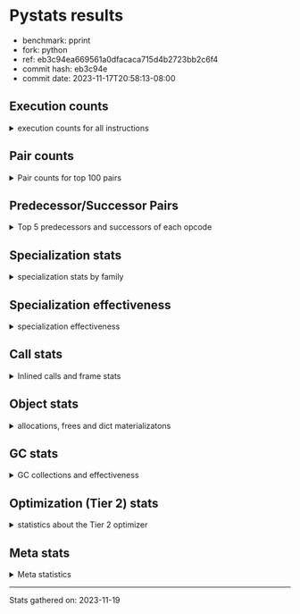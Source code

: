 
# Pystats results

- benchmark: pprint
- fork: python
- ref: eb3c94ea669561a0dfacaca715d4b2723bb2c6f4
- commit hash: eb3c94e
- commit date: 2023-11-17T20:58:13-08:00

## Execution counts

<details>
<summary> execution counts for all instructions </summary>

|Name | Count | Self | Cumulative | Miss ratio | 
|---|---:|---:|---:|---:|
| LOAD_FAST | 4,280,021,520 | 19.2% | 19.2% |  |
| STORE_FAST | 1,976,008,400 | 8.9% | 28.1% |  |
| LOAD_GLOBAL_BUILTIN | 1,848,006,100 | 8.3% | 36.4% |  |
| LOAD_CONST | 1,464,005,200 | 6.6% | 43.0% |  |
| POP_JUMP_IF_FALSE | 1,448,005,440 | 6.5% | 49.5% |  |
| TO_BOOL_BOOL | 1,208,002,400 | 5.4% | 54.9% |  |
| LOAD_FAST_LOAD_FAST | 1,008,008,880 | 4.5% | 59.4% |  |
| CALL_BUILTIN_FAST | 624,002,340 | 2.8% | 62.2% |  |
| RETURN_VALUE | 608,001,360 | 2.7% | 64.9% |  |
| POP_JUMP_IF_TRUE | 600,000,640 | 2.7% | 67.6% |  |
| RESUME_CHECK | 512,003,980 | 2.3% | 69.9% |  |
| CALL_BUILTIN_O | 496,001,400 | 2.2% | 72.2% |  |
| CALL_PY_EXACT_ARGS | 344,003,720 | 1.5% | 73.7% |  |
| POP_TOP | 344,001,360 | 1.5% | 75.2% |  |
| LOAD_ATTR | 336,087,040 | 1.5% | 76.8% |  |
| LOAD_ATTR_METHOD_WITH_VALUES | 320,003,980 | 1.4% | 78.2% |  |
| BUILD_TUPLE | 312,000,560 | 1.4% | 79.6% |  |
| LOAD_GLOBAL_MODULE | 304,001,420 | 1.4% | 81.0% |  |
| CONTAINS_OP | 280,002,000 | 1.3% | 82.2% |  |
| UNPACK_SEQUENCE_TUPLE | 264,000,340 | 1.2% | 83.4% |  |
| IS_OP | 240,000,560 | 1.1% | 84.5% |  |
| ENTER_EXECUTOR | 239,998,400 | 1.1% | 85.6% |  |
| PUSH_NULL | 232,001,440 | 1.0% | 86.6% |  |
| CALL_TYPE_1 | 184,001,300 | 0.8% | 87.4% |  |
| LOAD_ATTR_INSTANCE_VALUE | 176,001,560 | 0.8% | 88.2% |  |
| INTERPRETER_EXIT | 168,000,160 | 0.8% | 89.0% |  |
| FOR_ITER_LIST | 136,860,620 | 0.6% | 89.6% | 33.4% |
| LOAD_ATTR_METHOD_NO_DICT | 120,000,640 | 0.5% | 90.1% |  |
| EXTENDED_ARG | 120,000,160 | 0.5% | 90.7% |  |
| RETURN_CONST | 104,000,240 | 0.5% | 91.1% |  |
| CALL_METHOD_DESCRIPTOR_O | 104,000,180 | 0.5% | 91.6% |  |
| FOR_ITER_TUPLE | 96,863,760 | 0.4% | 92.0% | 47.2% |
| CALL | 96,027,540 | 0.4% | 92.5% |  |
| BINARY_OP | 96,025,120 | 0.4% | 92.9% |  |
| BINARY_OP_ADD_INT | 96,000,320 | 0.4% | 93.3% |  |
| DELETE_SUBSCR | 96,000,240 | 0.4% | 93.8% |  |
| GET_ITER | 96,000,160 | 0.4% | 94.2% |  |
| BUILD_LIST | 96,000,160 | 0.4% | 94.6% |  |
| STORE_SUBSCR_DICT | 96,000,140 | 0.4% | 95.0% |  |
| COPY | 96,000,080 | 0.4% | 95.5% |  |
| TO_BOOL_NONE | 96,000,080 | 0.4% | 95.9% |  |
| FORMAT_SIMPLE | 96,000,000 | 0.4% | 96.3% |  |
| CONVERT_VALUE | 96,000,000 | 0.4% | 96.8% |  |
| STORE_ATTR_SLOT | 95,999,960 | 0.4% | 97.2% |  |
| BINARY_SUBSCR_TUPLE_INT | 95,999,920 | 0.4% | 97.6% |  |
| COMPARE_OP_INT | 80,000,160 | 0.4% | 98.0% |  |
| TO_BOOL | 72,019,860 | 0.3% | 98.3% |  |
| CALL_LEN | 56,000,020 | 0.3% | 98.6% |  |
| JUMP_FORWARD | 48,000,240 | 0.2% | 98.8% |  |
| BUILD_STRING | 48,000,000 | 0.2% | 99.0% |  |
| LOAD_ATTR_SLOT | 47,999,920 | 0.2% | 99.2% |  |
| STORE_FAST_STORE_FAST | 32,000,480 | 0.1% | 99.4% |  |
| NOP | 24,000,640 | 0.1% | 99.5% |  |
| CALL_METHOD_DESCRIPTOR_NOARGS | 24,000,560 | 0.1% | 99.6% |  |
| UNPACK_SEQUENCE_TWO_TUPLE | 24,000,280 | 0.1% | 99.7% |  |
| TO_BOOL_LIST | 24,000,120 | 0.1% | 99.8% |  |
| CALL_KW | 24,000,000 | 0.1% | 99.9% |  |
| BINARY_OP_SUBTRACT_INT | 16,000,300 | 0.1% | 100.0% |  |
| LOAD_ATTR_METHOD_LAZY_DICT | 8,000,160 | 0.0% | 100.0% |  |
| LOAD_GLOBAL | 2,560 | 0.0% | 100.0% |  |
| JUMP_BACKWARD | 1,780 | 0.0% | 100.0% |  |
| UNPACK_SEQUENCE | 360 | 0.0% | 100.0% |  |
| RESUME | 340 | 0.0% | 100.0% |  |
| COMPARE_OP | 320 | 0.0% | 100.0% |  |
| LOAD_DEREF | 320 | 0.0% | 100.0% |  |
| LOAD_ATTR_MODULE | 240 | 0.0% | 100.0% |  |
| STORE_SUBSCR | 200 | 0.0% | 100.0% |  |
| BINARY_SUBSCR | 160 | 0.0% | 100.0% |  |
| CALL_FUNCTION_EX | 160 | 0.0% | 100.0% |  |
| COPY_FREE_VARS | 160 | 0.0% | 100.0% |  |
| FOR_ITER | 160 | 0.0% | 100.0% |  |
| BINARY_OP_SUBTRACT_FLOAT | 120 | 0.0% | 100.0% |  |
| POP_JUMP_IF_NONE | 80 | 0.0% | 100.0% |  |
| STORE_ATTR | 80 | 0.0% | 100.0% |  |
| CHECK_EXC_MATCH | 80 | 0.0% | 100.0% |  |
| POP_EXCEPT | 80 | 0.0% | 100.0% |  |
| PUSH_EXC_INFO | 80 | 0.0% | 100.0% |  |
| BUILD_MAP | 80 | 0.0% | 100.0% |  |
| BINARY_OP_ADD_UNICODE | 60 | 0.0% | 100.0% |  |
| CALL_METHOD_DESCRIPTOR_FAST | 60 | 0.0% | 100.0% |  |
| LOAD_ATTR_NONDESCRIPTOR_WITH_VALUES | 60 | 0.0% | 100.0% |  |


</details>

## Pair counts

<details>
<summary> Pair counts for top 100 pairs </summary>

|Pair | Count | Self | Cumulative | 
|---|---:|---:|---:|
| LOAD_GLOBAL_BUILTIN LOAD_FAST | 1,152,004,560 | 5.2% | 5.2% |
| STORE_FAST LOAD_FAST | 1,000,004,560 | 4.5% | 9.7% |
| LOAD_FAST LOAD_GLOBAL_BUILTIN | 696,001,120 | 3.1% | 12.8% |
| POP_JUMP_IF_FALSE LOAD_GLOBAL_BUILTIN | 664,001,320 | 3.0% | 15.8% |
| TO_BOOL_BOOL POP_JUMP_IF_FALSE | 632,002,180 | 2.8% | 18.6% |
| STORE_FAST STORE_FAST | 512,000,800 | 2.3% | 20.9% |
| POP_JUMP_IF_FALSE LOAD_FAST | 496,002,560 | 2.2% | 23.1% |
| LOAD_FAST TO_BOOL_BOOL | 488,000,360 | 2.2% | 25.3% |
| TO_BOOL_BOOL POP_JUMP_IF_TRUE | 480,000,100 | 2.2% | 27.5% |
| CALL_BUILTIN_FAST TO_BOOL_BOOL | 456,000,880 | 2.0% | 29.5% |
| LOAD_GLOBAL_BUILTIN CALL_BUILTIN_FAST | 456,000,880 | 2.0% | 31.6% |
| LOAD_FAST CALL_BUILTIN_O | 448,001,200 | 2.0% | 33.6% |
| LOAD_FAST LOAD_CONST | 432,001,360 | 1.9% | 35.5% |
| LOAD_CONST LOAD_CONST | 360,001,360 | 1.6% | 37.1% |
| CALL_PY_EXACT_ARGS RESUME_CHECK | 344,003,720 | 1.5% | 38.7% |
| POP_TOP LOAD_FAST | 336,000,960 | 1.5% | 40.2% |
| LOAD_FAST LOAD_ATTR_METHOD_WITH_VALUES | 320,003,720 | 1.4% | 41.6% |
| BUILD_TUPLE RETURN_VALUE | 312,000,560 | 1.4% | 43.0% |
| CONTAINS_OP POP_JUMP_IF_FALSE | 280,002,000 | 1.3% | 44.3% |
| LOAD_CONST STORE_FAST | 264,000,720 | 1.2% | 45.5% |
| RETURN_VALUE RETURN_VALUE | 264,000,480 | 1.2% | 46.7% |
| RETURN_VALUE UNPACK_SEQUENCE_TUPLE | 264,000,200 | 1.2% | 47.8% |
| UNPACK_SEQUENCE_TUPLE STORE_FAST | 256,000,280 | 1.1% | 49.0% |
| LOAD_ATTR IS_OP | 240,000,560 | 1.1% | 50.1% |
| LOAD_GLOBAL_BUILTIN LOAD_ATTR | 240,000,400 | 1.1% | 51.1% |
| POP_JUMP_IF_TRUE LOAD_FAST | 240,000,240 | 1.1% | 52.2% |
| POP_JUMP_IF_TRUE ENTER_EXECUTOR | 239,998,300 | 1.1% | 53.3% |
| LOAD_FAST PUSH_NULL | 232,001,120 | 1.0% | 54.3% |
| PUSH_NULL LOAD_FAST | 232,000,720 | 1.0% | 55.4% |
| CALL_BUILTIN_O POP_TOP | 232,000,460 | 1.0% | 56.4% |
| STORE_FAST LOAD_GLOBAL_BUILTIN | 224,000,720 | 1.0% | 57.4% |
| LOAD_ATTR_METHOD_WITH_VALUES LOAD_FAST_LOAD_FAST | 208,003,700 | 0.9% | 58.4% |
| LOAD_FAST_LOAD_FAST LOAD_FAST_LOAD_FAST | 208,002,400 | 0.9% | 59.3% |
| LOAD_FAST_LOAD_FAST CALL_PY_EXACT_ARGS | 208,002,400 | 0.9% | 60.2% |
| IS_OP POP_JUMP_IF_FALSE | 192,000,400 | 0.9% | 61.1% |
| RESUME_CHECK LOAD_GLOBAL_BUILTIN | 184,001,720 | 0.8% | 61.9% |
| LOAD_FAST CALL_TYPE_1 | 184,001,240 | 0.8% | 62.7% |
| CALL_TYPE_1 STORE_FAST | 184,001,240 | 0.8% | 63.6% |
| LOAD_GLOBAL_MODULE CONTAINS_OP | 184,001,240 | 0.8% | 64.4% |
| LOAD_FAST LOAD_GLOBAL_MODULE | 184,001,200 | 0.8% | 65.2% |
| LOAD_FAST LOAD_ATTR_INSTANCE_VALUE | 176,001,320 | 0.8% | 66.0% |
| CALL_BUILTIN_FAST STORE_FAST | 168,001,260 | 0.8% | 66.8% |
| LOAD_CONST CALL_BUILTIN_FAST | 168,000,720 | 0.8% | 67.5% |
| LOAD_ATTR_INSTANCE_VALUE TO_BOOL_BOOL | 168,000,680 | 0.8% | 68.3% |
| LOAD_CONST BUILD_TUPLE | 168,000,400 | 0.8% | 69.0% |
| CALL_BUILTIN_O LOAD_CONST | 168,000,320 | 0.8% | 69.8% |
| CACHE RESUME_CHECK | 168,000,000 | 0.8% | 70.5% |
| RESUME_CHECK LOAD_FAST | 160,002,140 | 0.7% | 71.3% |
| EXTENDED_ARG POP_JUMP_IF_FALSE | 120,000,160 | 0.5% | 71.8% |
| LOAD_FAST_LOAD_FAST LOAD_FAST | 112,001,440 | 0.5% | 72.3% |
| LOAD_FAST CALL_PY_EXACT_ARGS | 112,001,280 | 0.5% | 72.8% |
| LOAD_FAST LOAD_FAST_LOAD_FAST | 112,000,320 | 0.5% | 73.3% |
| LOAD_ATTR_METHOD_WITH_VALUES LOAD_FAST | 112,000,280 | 0.5% | 73.8% |
| LOAD_FAST CALL_METHOD_DESCRIPTOR_O | 103,999,960 | 0.5% | 74.3% |
| LOAD_FAST LOAD_ATTR | 96,001,560 | 0.4% | 74.7% |
| LOAD_FAST_LOAD_FAST CONTAINS_OP | 96,000,720 | 0.4% | 75.1% |
| LOAD_CONST LOAD_FAST_LOAD_FAST | 96,000,640 | 0.4% | 75.6% |
| POP_JUMP_IF_FALSE LOAD_CONST | 96,000,640 | 0.4% | 76.0% |
| CALL_BUILTIN_O STORE_FAST | 96,000,620 | 0.4% | 76.4% |
| STORE_FAST LOAD_CONST | 96,000,320 | 0.4% | 76.9% |
| LOAD_ATTR STORE_FAST | 96,000,280 | 0.4% | 77.3% |
| LOAD_FAST_LOAD_FAST DELETE_SUBSCR | 96,000,240 | 0.4% | 77.7% |
| BINARY_OP LOAD_FAST_LOAD_FAST | 96,000,180 | 0.4% | 78.2% |
| BUILD_LIST STORE_FAST | 96,000,160 | 0.4% | 78.6% |
| LOAD_FAST GET_ITER | 96,000,160 | 0.4% | 79.0% |
| LOAD_FAST_LOAD_FAST BUILD_TUPLE | 96,000,160 | 0.4% | 79.4% |
| POP_JUMP_IF_FALSE LOAD_FAST_LOAD_FAST | 96,000,160 | 0.4% | 79.9% |
| STORE_FAST BUILD_LIST | 96,000,160 | 0.4% | 80.3% |
| BINARY_OP_ADD_INT STORE_FAST | 96,000,140 | 0.4% | 80.7% |
| LOAD_CONST BINARY_OP_ADD_INT | 96,000,120 | 0.4% | 81.2% |
| TO_BOOL_BOOL EXTENDED_ARG | 96,000,120 | 0.4% | 81.6% |
| POP_JUMP_IF_FALSE POP_TOP | 96,000,080 | 0.4% | 82.0% |
| CALL_METHOD_DESCRIPTOR_O BINARY_OP | 96,000,080 | 0.4% | 82.5% |
| LOAD_ATTR_METHOD_NO_DICT LOAD_FAST | 96,000,080 | 0.4% | 82.9% |
| STORE_SUBSCR_DICT LOAD_CONST | 96,000,080 | 0.4% | 83.3% |
| TO_BOOL_NONE POP_JUMP_IF_FALSE | 96,000,080 | 0.4% | 83.8% |
| LOAD_FAST_LOAD_FAST STORE_SUBSCR_DICT | 96,000,040 | 0.4% | 84.2% |
| CONVERT_VALUE FORMAT_SIMPLE | 96,000,000 | 0.4% | 84.6% |
| LOAD_CONST LOAD_ATTR_METHOD_NO_DICT | 96,000,000 | 0.4% | 85.1% |
| LOAD_FAST CONVERT_VALUE | 96,000,000 | 0.4% | 85.5% |
| LOAD_FAST COPY | 96,000,000 | 0.4% | 85.9% |
| LOAD_FAST TO_BOOL_NONE | 96,000,000 | 0.4% | 86.3% |
| RETURN_CONST INTERPRETER_EXIT | 96,000,000 | 0.4% | 86.8% |
| RESUME_CHECK LOAD_FAST_LOAD_FAST | 95,999,960 | 0.4% | 87.2% |
| STORE_ATTR_SLOT RETURN_CONST | 95,999,960 | 0.4% | 87.6% |
| LOAD_FAST_LOAD_FAST STORE_ATTR_SLOT | 95,999,920 | 0.4% | 88.1% |
| BINARY_SUBSCR_TUPLE_INT CALL | 95,999,920 | 0.4% | 88.5% |
| LOAD_GLOBAL_MODULE LOAD_FAST | 95,999,920 | 0.4% | 88.9% |
| COPY TO_BOOL_BOOL | 95,999,840 | 0.4% | 89.4% |
| LOAD_CONST BINARY_SUBSCR_TUPLE_INT | 95,999,840 | 0.4% | 89.8% |
| ENTER_EXECUTOR FOR_ITER_LIST | 78,085,140 | 0.4% | 90.1% |
| LOAD_FAST TO_BOOL | 72,000,760 | 0.3% | 90.5% |
| TO_BOOL POP_JUMP_IF_TRUE | 72,000,260 | 0.3% | 90.8% |
| DELETE_SUBSCR LOAD_FAST | 72,000,160 | 0.3% | 91.1% |
| RETURN_VALUE INTERPRETER_EXIT | 72,000,160 | 0.3% | 91.4% |
| POP_JUMP_IF_TRUE LOAD_CONST | 72,000,160 | 0.3% | 91.8% |
| ENTER_EXECUTOR POP_JUMP_IF_FALSE | 71,999,760 | 0.3% | 92.1% |
| FOR_ITER_TUPLE STORE_FAST | 58,172,940 | 0.3% | 92.3% |
| FOR_ITER_LIST LOAD_FAST_LOAD_FAST | 58,171,180 | 0.3% | 92.6% |
| ENTER_EXECUTOR FOR_ITER_TUPLE | 57,914,220 | 0.3% | 92.9% |


</details>

## Predecessor/Successor Pairs

<details>
<summary> Top 5 predecessors and successors of each opcode </summary>

### CACHE

<details>
<summary> Successors and predecessors for CACHE </summary>

|Successors | Count | Percentage | 
|---|---:|---:|
| RESUME_CHECK | 168,000,000 | 100.0% |
| RESUME | 160 | 0.0% |


</details>

### BINARY_SUBSCR

<details>
<summary> Successors and predecessors for BINARY_SUBSCR </summary>

|Predecessors | Count | Percentage | 
|---|---:|---:|
| LOAD_CONST | 160 | 100.0% |

|Successors | Count | Percentage | 
|---|---:|---:|
| CALL | 80 | 50.0% |
| BINARY_SUBSCR_TUPLE_INT | 80 | 50.0% |


</details>

### DELETE_SUBSCR

<details>
<summary> Successors and predecessors for DELETE_SUBSCR </summary>

|Predecessors | Count | Percentage | 
|---|---:|---:|
| LOAD_FAST_LOAD_FAST | 96,000,240 | 100.0% |

|Successors | Count | Percentage | 
|---|---:|---:|
| LOAD_FAST | 72,000,160 | 75.0% |
| LOAD_CONST | 24,000,000 | 25.0% |
| RETURN_CONST | 80 | 0.0% |


</details>

### FORMAT_SIMPLE

<details>
<summary> Successors and predecessors for FORMAT_SIMPLE </summary>

|Predecessors | Count | Percentage | 
|---|---:|---:|
| CONVERT_VALUE | 96,000,000 | 100.0% |

|Successors | Count | Percentage | 
|---|---:|---:|
| BUILD_STRING | 48,000,000 | 50.0% |
| LOAD_CONST | 48,000,000 | 50.0% |


</details>

### GET_ITER

<details>
<summary> Successors and predecessors for GET_ITER </summary>

|Predecessors | Count | Percentage | 
|---|---:|---:|
| LOAD_FAST | 96,000,160 | 100.0% |

|Successors | Count | Percentage | 
|---|---:|---:|
| FOR_ITER_LIST | 57,913,000 | 60.3% |
| FOR_ITER_TUPLE | 38,087,040 | 39.7% |
| FOR_ITER | 120 | 0.0% |


</details>

### INTERPRETER_EXIT

<details>
<summary> Successors and predecessors for INTERPRETER_EXIT </summary>

|Predecessors | Count | Percentage | 
|---|---:|---:|
| RETURN_CONST | 96,000,000 | 57.1% |
| RETURN_VALUE | 72,000,160 | 42.9% |


</details>

### NOP

<details>
<summary> Successors and predecessors for NOP </summary>

|Predecessors | Count | Percentage | 
|---|---:|---:|
| RESUME_CHECK | 23,999,960 | 100.0% |
| STORE_FAST | 480 | 0.0% |
| POP_TOP | 160 | 0.0% |
| RESUME | 40 | 0.0% |

|Successors | Count | Percentage | 
|---|---:|---:|
| LOAD_FAST | 24,000,000 | 100.0% |
| LOAD_GLOBAL_BUILTIN | 400 | 0.0% |
| LOAD_DEREF | 160 | 0.0% |
| LOAD_GLOBAL | 80 | 0.0% |


</details>

### POP_TOP

<details>
<summary> Successors and predecessors for POP_TOP </summary>

|Predecessors | Count | Percentage | 
|---|---:|---:|
| CALL_BUILTIN_O | 232,000,460 | 67.4% |
| POP_JUMP_IF_FALSE | 96,000,080 | 27.9% |
| RETURN_CONST | 8,000,240 | 2.3% |
| CALL_METHOD_DESCRIPTOR_O | 8,000,100 | 2.3% |
| CALL | 480 | 0.0% |

|Successors | Count | Percentage | 
|---|---:|---:|
| LOAD_FAST | 336,000,960 | 97.7% |
| RETURN_CONST | 8,000,080 | 2.3% |
| NOP | 160 | 0.0% |
| LOAD_CONST | 80 | 0.0% |
| LOAD_FAST_LOAD_FAST | 80 | 0.0% |


</details>

### PUSH_NULL

<details>
<summary> Successors and predecessors for PUSH_NULL </summary>

|Predecessors | Count | Percentage | 
|---|---:|---:|
| LOAD_FAST | 232,001,120 | 100.0% |
| LOAD_DEREF | 160 | 0.0% |
| LOAD_ATTR_MODULE | 120 | 0.0% |
| LOAD_ATTR | 40 | 0.0% |

|Successors | Count | Percentage | 
|---|---:|---:|
| LOAD_FAST | 232,000,720 | 100.0% |
| CALL | 640 | 0.0% |
| LOAD_FAST_LOAD_FAST | 80 | 0.0% |


</details>

### RETURN_VALUE

<details>
<summary> Successors and predecessors for RETURN_VALUE </summary>

|Predecessors | Count | Percentage | 
|---|---:|---:|
| BUILD_TUPLE | 312,000,560 | 51.3% |
| RETURN_VALUE | 264,000,480 | 43.4% |
| COMPARE_OP_INT | 23,999,960 | 3.9% |
| LOAD_FAST | 8,000,240 | 1.3% |
| CALL_METHOD_DESCRIPTOR_NOARGS | 60 | 0.0% |

|Successors | Count | Percentage | 
|---|---:|---:|
| RETURN_VALUE | 264,000,480 | 43.4% |
| UNPACK_SEQUENCE_TUPLE | 264,000,200 | 43.4% |
| INTERPRETER_EXIT | 72,000,160 | 11.8% |
| STORE_FAST | 8,000,080 | 1.3% |
| UNPACK_SEQUENCE | 280 | 0.0% |


</details>

### STORE_SUBSCR

<details>
<summary> Successors and predecessors for STORE_SUBSCR </summary>

|Predecessors | Count | Percentage | 
|---|---:|---:|
| LOAD_FAST_LOAD_FAST | 200 | 100.0% |

|Successors | Count | Percentage | 
|---|---:|---:|
| STORE_SUBSCR_DICT | 100 | 50.0% |
| LOAD_CONST | 80 | 40.0% |
| LOAD_FAST | 20 | 10.0% |


</details>

### TO_BOOL

<details>
<summary> Successors and predecessors for TO_BOOL </summary>

|Predecessors | Count | Percentage | 
|---|---:|---:|
| LOAD_FAST | 72,000,760 | 100.0% |
| TO_BOOL | 18,340 | 0.0% |
| CALL | 200 | 0.0% |
| CALL_BUILTIN_FAST | 200 | 0.0% |
| COPY | 160 | 0.0% |

|Successors | Count | Percentage | 
|---|---:|---:|
| POP_JUMP_IF_TRUE | 72,000,260 | 100.0% |
| TO_BOOL | 18,340 | 0.0% |
| TO_BOOL_BOOL | 640 | 0.0% |
| POP_JUMP_IF_FALSE | 460 | 0.0% |
| TO_BOOL_NONE | 80 | 0.0% |


</details>

### BINARY_OP

<details>
<summary> Successors and predecessors for BINARY_OP </summary>

|Predecessors | Count | Percentage | 
|---|---:|---:|
| CALL_METHOD_DESCRIPTOR_O | 96,000,080 | 100.0% |
| BINARY_OP | 24,280 | 0.0% |
| LOAD_CONST | 280 | 0.0% |
| LOAD_FAST | 280 | 0.0% |
| CALL | 80 | 0.0% |

|Successors | Count | Percentage | 
|---|---:|---:|
| LOAD_FAST_LOAD_FAST | 96,000,180 | 100.0% |
| BINARY_OP | 24,280 | 0.0% |
| STORE_FAST | 220 | 0.0% |
| BINARY_OP_ADD_INT | 160 | 0.0% |
| BINARY_OP_SUBTRACT_INT | 100 | 0.0% |


</details>

### BUILD_LIST

<details>
<summary> Successors and predecessors for BUILD_LIST </summary>

|Predecessors | Count | Percentage | 
|---|---:|---:|
| STORE_FAST | 96,000,160 | 100.0% |

|Successors | Count | Percentage | 
|---|---:|---:|
| STORE_FAST | 96,000,160 | 100.0% |


</details>

### BUILD_STRING

<details>
<summary> Successors and predecessors for BUILD_STRING </summary>

|Predecessors | Count | Percentage | 
|---|---:|---:|
| FORMAT_SIMPLE | 48,000,000 | 100.0% |

|Successors | Count | Percentage | 
|---|---:|---:|
| CALL_BUILTIN_O | 47,999,920 | 100.0% |
| CALL | 80 | 0.0% |


</details>

### BUILD_TUPLE

<details>
<summary> Successors and predecessors for BUILD_TUPLE </summary>

|Predecessors | Count | Percentage | 
|---|---:|---:|
| LOAD_CONST | 168,000,400 | 53.8% |
| LOAD_FAST_LOAD_FAST | 96,000,160 | 30.8% |
| CALL | 48,000,000 | 15.4% |

|Successors | Count | Percentage | 
|---|---:|---:|
| RETURN_VALUE | 312,000,560 | 100.0% |


</details>

### CALL

<details>
<summary> Successors and predecessors for CALL </summary>

|Predecessors | Count | Percentage | 
|---|---:|---:|
| BINARY_SUBSCR_TUPLE_INT | 95,999,920 | 100.0% |
| CALL | 24,380 | 0.0% |
| LOAD_FAST | 1,200 | 0.0% |
| PUSH_NULL | 640 | 0.0% |
| LOAD_FAST_LOAD_FAST | 320 | 0.0% |

|Successors | Count | Percentage | 
|---|---:|---:|
| BUILD_TUPLE | 48,000,000 | 50.0% |
| LOAD_GLOBAL_MODULE | 47,999,920 | 50.0% |
| CALL | 24,380 | 0.0% |
| STORE_FAST | 500 | 0.0% |
| POP_TOP | 480 | 0.0% |


</details>

### CALL_FUNCTION_EX

<details>
<summary> Successors and predecessors for CALL_FUNCTION_EX </summary>

|Predecessors | Count | Percentage | 
|---|---:|---:|
| LOAD_FAST | 160 | 100.0% |

|Successors | Count | Percentage | 
|---|---:|---:|
| COPY_FREE_VARS | 160 | 100.0% |


</details>

### CALL_KW

<details>
<summary> Successors and predecessors for CALL_KW </summary>

|Predecessors | Count | Percentage | 
|---|---:|---:|
| LOAD_CONST | 24,000,000 | 100.0% |

|Successors | Count | Percentage | 
|---|---:|---:|
| STORE_FAST | 24,000,000 | 100.0% |


</details>

### COMPARE_OP

<details>
<summary> Successors and predecessors for COMPARE_OP </summary>

|Predecessors | Count | Percentage | 
|---|---:|---:|
| LOAD_CONST | 200 | 62.5% |
| LOAD_ATTR | 40 | 12.5% |
| LOAD_FAST | 40 | 12.5% |
| LOAD_ATTR_SLOT | 40 | 12.5% |

|Successors | Count | Percentage | 
|---|---:|---:|
| COMPARE_OP_INT | 160 | 50.0% |
| POP_JUMP_IF_FALSE | 120 | 37.5% |
| RETURN_VALUE | 40 | 12.5% |


</details>

### CONTAINS_OP

<details>
<summary> Successors and predecessors for CONTAINS_OP </summary>

|Predecessors | Count | Percentage | 
|---|---:|---:|
| LOAD_GLOBAL_MODULE | 184,001,240 | 65.7% |
| LOAD_FAST_LOAD_FAST | 96,000,720 | 34.3% |
| LOAD_GLOBAL | 40 | 0.0% |

|Successors | Count | Percentage | 
|---|---:|---:|
| POP_JUMP_IF_FALSE | 280,002,000 | 100.0% |


</details>

### CONVERT_VALUE

<details>
<summary> Successors and predecessors for CONVERT_VALUE </summary>

|Predecessors | Count | Percentage | 
|---|---:|---:|
| LOAD_FAST | 96,000,000 | 100.0% |

|Successors | Count | Percentage | 
|---|---:|---:|
| FORMAT_SIMPLE | 96,000,000 | 100.0% |


</details>

### COPY

<details>
<summary> Successors and predecessors for COPY </summary>

|Predecessors | Count | Percentage | 
|---|---:|---:|
| LOAD_FAST | 96,000,000 | 100.0% |
| BINARY_OP_ADD_INT | 60 | 0.0% |
| BINARY_OP | 20 | 0.0% |

|Successors | Count | Percentage | 
|---|---:|---:|
| TO_BOOL_BOOL | 95,999,840 | 100.0% |
| TO_BOOL | 160 | 0.0% |
| STORE_FAST_STORE_FAST | 80 | 0.0% |


</details>

### COPY_FREE_VARS

<details>
<summary> Successors and predecessors for COPY_FREE_VARS </summary>

|Predecessors | Count | Percentage | 
|---|---:|---:|
| CALL_FUNCTION_EX | 160 | 100.0% |

|Successors | Count | Percentage | 
|---|---:|---:|
| RESUME_CHECK | 120 | 75.0% |
| RESUME | 40 | 25.0% |


</details>

### ENTER_EXECUTOR

<details>
<summary> Successors and predecessors for ENTER_EXECUTOR </summary>

|Predecessors | Count | Percentage | 
|---|---:|---:|
| POP_JUMP_IF_TRUE | 239,998,300 | 100.0% |
| JUMP_BACKWARD | 100 | 0.0% |

|Successors | Count | Percentage | 
|---|---:|---:|
| FOR_ITER_LIST | 78,085,140 | 32.5% |
| POP_JUMP_IF_FALSE | 71,999,760 | 30.0% |
| FOR_ITER_TUPLE | 57,914,220 | 24.1% |
| CALL_PY_EXACT_ARGS | 23,999,680 | 10.0% |
| LOAD_GLOBAL_BUILTIN | 7,999,520 | 3.3% |


</details>

### EXTENDED_ARG

<details>
<summary> Successors and predecessors for EXTENDED_ARG </summary>

|Predecessors | Count | Percentage | 
|---|---:|---:|
| TO_BOOL_BOOL | 96,000,120 | 80.0% |
| IS_OP | 24,000,000 | 20.0% |
| TO_BOOL | 40 | 0.0% |

|Successors | Count | Percentage | 
|---|---:|---:|
| POP_JUMP_IF_FALSE | 120,000,160 | 100.0% |


</details>

### FOR_ITER

<details>
<summary> Successors and predecessors for FOR_ITER </summary>

|Predecessors | Count | Percentage | 
|---|---:|---:|
| GET_ITER | 120 | 75.0% |
| JUMP_BACKWARD | 40 | 25.0% |

|Successors | Count | Percentage | 
|---|---:|---:|
| STORE_FAST | 40 | 25.0% |
| UNPACK_SEQUENCE | 40 | 25.0% |
| FOR_ITER_LIST | 40 | 25.0% |
| FOR_ITER_TUPLE | 40 | 25.0% |


</details>

### IS_OP

<details>
<summary> Successors and predecessors for IS_OP </summary>

|Predecessors | Count | Percentage | 
|---|---:|---:|
| LOAD_ATTR | 240,000,560 | 100.0% |

|Successors | Count | Percentage | 
|---|---:|---:|
| POP_JUMP_IF_FALSE | 192,000,400 | 80.0% |
| POP_JUMP_IF_TRUE | 24,000,160 | 10.0% |
| EXTENDED_ARG | 24,000,000 | 10.0% |


</details>

### JUMP_BACKWARD

<details>
<summary> Successors and predecessors for JUMP_BACKWARD </summary>

|Predecessors | Count | Percentage | 
|---|---:|---:|
| POP_JUMP_IF_TRUE | 1,700 | 95.5% |
| POP_EXCEPT | 80 | 4.5% |

|Successors | Count | Percentage | 
|---|---:|---:|
| FOR_ITER_TUPLE | 640 | 36.0% |
| FOR_ITER_LIST | 600 | 33.7% |
| LOAD_FAST | 400 | 22.5% |
| ENTER_EXECUTOR | 100 | 5.6% |
| FOR_ITER | 40 | 2.2% |


</details>

### JUMP_FORWARD

<details>
<summary> Successors and predecessors for JUMP_FORWARD </summary>

|Predecessors | Count | Percentage | 
|---|---:|---:|
| STORE_FAST | 48,000,160 | 100.0% |
| LOAD_FAST | 80 | 0.0% |

|Successors | Count | Percentage | 
|---|---:|---:|
| LOAD_GLOBAL_BUILTIN | 24,000,120 | 50.0% |
| LOAD_FAST | 24,000,000 | 50.0% |
| LOAD_FAST_LOAD_FAST | 80 | 0.0% |
| LOAD_GLOBAL | 40 | 0.0% |


</details>

### LOAD_ATTR

<details>
<summary> Successors and predecessors for LOAD_ATTR </summary>

|Predecessors | Count | Percentage | 
|---|---:|---:|
| LOAD_GLOBAL_BUILTIN | 240,000,400 | 71.4% |
| LOAD_FAST | 96,001,560 | 28.6% |
| LOAD_ATTR | 84,420 | 0.0% |
| LOAD_GLOBAL | 240 | 0.0% |
| LOAD_CONST | 160 | 0.0% |

|Successors | Count | Percentage | 
|---|---:|---:|
| IS_OP | 240,000,560 | 71.4% |
| STORE_FAST | 96,000,280 | 28.6% |
| LOAD_ATTR | 84,420 | 0.0% |
| LOAD_ATTR_METHOD_WITH_VALUES | 260 | 0.0% |
| LOAD_FAST | 240 | 0.0% |


</details>

### LOAD_CONST

<details>
<summary> Successors and predecessors for LOAD_CONST </summary>

|Predecessors | Count | Percentage | 
|---|---:|---:|
| LOAD_FAST | 432,001,360 | 29.5% |
| LOAD_CONST | 360,001,360 | 24.6% |
| CALL_BUILTIN_O | 168,000,320 | 11.5% |
| POP_JUMP_IF_FALSE | 96,000,640 | 6.6% |
| STORE_FAST | 96,000,320 | 6.6% |

|Successors | Count | Percentage | 
|---|---:|---:|
| LOAD_CONST | 360,001,360 | 24.6% |
| STORE_FAST | 264,000,720 | 18.0% |
| CALL_BUILTIN_FAST | 168,000,720 | 11.5% |
| BUILD_TUPLE | 168,000,400 | 11.5% |
| LOAD_FAST_LOAD_FAST | 96,000,640 | 6.6% |


</details>

### LOAD_DEREF

<details>
<summary> Successors and predecessors for LOAD_DEREF </summary>

|Predecessors | Count | Percentage | 
|---|---:|---:|
| NOP | 160 | 50.0% |
| STORE_FAST | 160 | 50.0% |

|Successors | Count | Percentage | 
|---|---:|---:|
| PUSH_NULL | 160 | 50.0% |
| STORE_FAST | 160 | 50.0% |


</details>

### LOAD_FAST

<details>
<summary> Successors and predecessors for LOAD_FAST </summary>

|Predecessors | Count | Percentage | 
|---|---:|---:|
| LOAD_GLOBAL_BUILTIN | 1,152,004,560 | 26.9% |
| STORE_FAST | 1,000,004,560 | 23.4% |
| POP_JUMP_IF_FALSE | 496,002,560 | 11.6% |
| POP_TOP | 336,000,960 | 7.9% |
| POP_JUMP_IF_TRUE | 240,000,240 | 5.6% |

|Successors | Count | Percentage | 
|---|---:|---:|
| LOAD_GLOBAL_BUILTIN | 696,001,120 | 16.3% |
| TO_BOOL_BOOL | 488,000,360 | 11.4% |
| CALL_BUILTIN_O | 448,001,200 | 10.5% |
| LOAD_CONST | 432,001,360 | 10.1% |
| LOAD_ATTR_METHOD_WITH_VALUES | 320,003,720 | 7.5% |


</details>

### LOAD_FAST_LOAD_FAST

<details>
<summary> Successors and predecessors for LOAD_FAST_LOAD_FAST </summary>

|Predecessors | Count | Percentage | 
|---|---:|---:|
| LOAD_ATTR_METHOD_WITH_VALUES | 208,003,700 | 20.6% |
| LOAD_FAST_LOAD_FAST | 208,002,400 | 20.6% |
| LOAD_FAST | 112,000,320 | 11.1% |
| LOAD_CONST | 96,000,640 | 9.5% |
| BINARY_OP | 96,000,180 | 9.5% |

|Successors | Count | Percentage | 
|---|---:|---:|
| LOAD_FAST_LOAD_FAST | 208,002,400 | 20.6% |
| CALL_PY_EXACT_ARGS | 208,002,400 | 20.6% |
| LOAD_FAST | 112,001,440 | 11.1% |
| CONTAINS_OP | 96,000,720 | 9.5% |
| DELETE_SUBSCR | 96,000,240 | 9.5% |


</details>

### LOAD_GLOBAL

<details>
<summary> Successors and predecessors for LOAD_GLOBAL </summary>

|Predecessors | Count | Percentage | 
|---|---:|---:|
| LOAD_FAST | 800 | 31.2% |
| POP_JUMP_IF_FALSE | 680 | 26.6% |
| STORE_FAST | 160 | 6.2% |
| RESUME | 160 | 6.2% |
| RESUME_CHECK | 160 | 6.2% |

|Successors | Count | Percentage | 
|---|---:|---:|
| LOAD_GLOBAL_BUILTIN | 1,020 | 39.8% |
| LOAD_FAST | 720 | 28.1% |
| LOAD_GLOBAL_MODULE | 260 | 10.2% |
| LOAD_ATTR | 240 | 9.4% |
| CALL | 220 | 8.6% |


</details>

### POP_JUMP_IF_FALSE

<details>
<summary> Successors and predecessors for POP_JUMP_IF_FALSE </summary>

|Predecessors | Count | Percentage | 
|---|---:|---:|
| TO_BOOL_BOOL | 632,002,180 | 43.6% |
| CONTAINS_OP | 280,002,000 | 19.3% |
| IS_OP | 192,000,400 | 13.3% |
| EXTENDED_ARG | 120,000,160 | 8.3% |
| TO_BOOL_NONE | 96,000,080 | 6.6% |

|Successors | Count | Percentage | 
|---|---:|---:|
| LOAD_GLOBAL_BUILTIN | 664,001,320 | 45.9% |
| LOAD_FAST | 496,002,560 | 34.3% |
| LOAD_CONST | 96,000,640 | 6.6% |
| LOAD_FAST_LOAD_FAST | 96,000,160 | 6.6% |
| POP_TOP | 96,000,080 | 6.6% |


</details>

### POP_JUMP_IF_NONE

<details>
<summary> Successors and predecessors for POP_JUMP_IF_NONE </summary>

|Predecessors | Count | Percentage | 
|---|---:|---:|
| LOAD_FAST | 80 | 100.0% |

|Successors | Count | Percentage | 
|---|---:|---:|
| LOAD_CONST | 80 | 100.0% |


</details>

### POP_JUMP_IF_TRUE

<details>
<summary> Successors and predecessors for POP_JUMP_IF_TRUE </summary>

|Predecessors | Count | Percentage | 
|---|---:|---:|
| TO_BOOL_BOOL | 480,000,100 | 80.0% |
| TO_BOOL | 72,000,260 | 12.0% |
| IS_OP | 24,000,160 | 4.0% |
| TO_BOOL_LIST | 24,000,120 | 4.0% |

|Successors | Count | Percentage | 
|---|---:|---:|
| LOAD_FAST | 240,000,240 | 40.0% |
| ENTER_EXECUTOR | 239,998,300 | 40.0% |
| LOAD_CONST | 72,000,160 | 12.0% |
| LOAD_GLOBAL_BUILTIN | 48,000,040 | 8.0% |
| JUMP_BACKWARD | 1,700 | 0.0% |


</details>

### RETURN_CONST

<details>
<summary> Successors and predecessors for RETURN_CONST </summary>

|Predecessors | Count | Percentage | 
|---|---:|---:|
| STORE_ATTR_SLOT | 95,999,960 | 92.3% |
| POP_TOP | 8,000,080 | 7.7% |
| DELETE_SUBSCR | 80 | 0.0% |
| POP_JUMP_IF_TRUE | 80 | 0.0% |
| STORE_ATTR | 40 | 0.0% |

|Successors | Count | Percentage | 
|---|---:|---:|
| INTERPRETER_EXIT | 96,000,000 | 92.3% |
| POP_TOP | 8,000,240 | 7.7% |


</details>

### STORE_ATTR

<details>
<summary> Successors and predecessors for STORE_ATTR </summary>

|Predecessors | Count | Percentage | 
|---|---:|---:|
| LOAD_FAST_LOAD_FAST | 80 | 100.0% |

|Successors | Count | Percentage | 
|---|---:|---:|
| RETURN_CONST | 40 | 50.0% |
| STORE_ATTR_SLOT | 40 | 50.0% |


</details>

### STORE_FAST

<details>
<summary> Successors and predecessors for STORE_FAST </summary>

|Predecessors | Count | Percentage | 
|---|---:|---:|
| STORE_FAST | 512,000,800 | 25.9% |
| LOAD_CONST | 264,000,720 | 13.4% |
| UNPACK_SEQUENCE_TUPLE | 256,000,280 | 13.0% |
| CALL_TYPE_1 | 184,001,240 | 9.3% |
| CALL_BUILTIN_FAST | 168,001,260 | 8.5% |

|Successors | Count | Percentage | 
|---|---:|---:|
| LOAD_FAST | 1,000,004,560 | 50.6% |
| STORE_FAST | 512,000,800 | 25.9% |
| LOAD_GLOBAL_BUILTIN | 224,000,720 | 11.3% |
| LOAD_CONST | 96,000,320 | 4.9% |
| BUILD_LIST | 96,000,160 | 4.9% |


</details>

### STORE_FAST_STORE_FAST

<details>
<summary> Successors and predecessors for STORE_FAST_STORE_FAST </summary>

|Predecessors | Count | Percentage | 
|---|---:|---:|
| UNPACK_SEQUENCE_TWO_TUPLE | 24,000,280 | 75.0% |
| UNPACK_SEQUENCE_TUPLE | 8,000,060 | 25.0% |
| COPY | 80 | 0.0% |
| UNPACK_SEQUENCE | 60 | 0.0% |

|Successors | Count | Percentage | 
|---|---:|---:|
| LOAD_FAST | 24,000,320 | 75.0% |
| STORE_FAST | 8,000,080 | 25.0% |
| LOAD_GLOBAL | 40 | 0.0% |
| LOAD_GLOBAL_BUILTIN | 40 | 0.0% |


</details>

### UNPACK_SEQUENCE

<details>
<summary> Successors and predecessors for UNPACK_SEQUENCE </summary>

|Predecessors | Count | Percentage | 
|---|---:|---:|
| RETURN_VALUE | 280 | 77.8% |
| FOR_ITER | 40 | 11.1% |
| FOR_ITER_LIST | 40 | 11.1% |

|Successors | Count | Percentage | 
|---|---:|---:|
| UNPACK_SEQUENCE_TUPLE | 140 | 38.9% |
| STORE_FAST | 120 | 33.3% |
| STORE_FAST_STORE_FAST | 60 | 16.7% |
| UNPACK_SEQUENCE_TWO_TUPLE | 40 | 11.1% |


</details>

### RESUME

<details>
<summary> Successors and predecessors for RESUME </summary>

|Predecessors | Count | Percentage | 
|---|---:|---:|
| CACHE | 160 | 47.1% |
| CALL | 140 | 41.2% |
| COPY_FREE_VARS | 40 | 11.8% |

|Successors | Count | Percentage | 
|---|---:|---:|
| LOAD_GLOBAL | 160 | 47.1% |
| LOAD_FAST | 100 | 29.4% |
| NOP | 40 | 11.8% |
| LOAD_FAST_LOAD_FAST | 40 | 11.8% |


</details>

### BINARY_OP_ADD_INT

<details>
<summary> Successors and predecessors for BINARY_OP_ADD_INT </summary>

|Predecessors | Count | Percentage | 
|---|---:|---:|
| LOAD_CONST | 96,000,120 | 100.0% |
| BINARY_OP | 160 | 0.0% |
| LOAD_ATTR_INSTANCE_VALUE | 40 | 0.0% |

|Successors | Count | Percentage | 
|---|---:|---:|
| STORE_FAST | 96,000,140 | 100.0% |
| COPY | 60 | 0.0% |
| LOAD_FAST_LOAD_FAST | 60 | 0.0% |
| CALL_PY_EXACT_ARGS | 40 | 0.0% |
| CALL | 20 | 0.0% |


</details>

### BINARY_OP_SUBTRACT_FLOAT

<details>
<summary> Successors and predecessors for BINARY_OP_SUBTRACT_FLOAT </summary>

|Predecessors | Count | Percentage | 
|---|---:|---:|
| LOAD_FAST | 80 | 66.7% |
| BINARY_OP | 40 | 33.3% |

|Successors | Count | Percentage | 
|---|---:|---:|
| STORE_FAST | 120 | 100.0% |


</details>

### BINARY_SUBSCR_TUPLE_INT

<details>
<summary> Successors and predecessors for BINARY_SUBSCR_TUPLE_INT </summary>

|Predecessors | Count | Percentage | 
|---|---:|---:|
| LOAD_CONST | 95,999,840 | 100.0% |
| BINARY_SUBSCR | 80 | 0.0% |

|Successors | Count | Percentage | 
|---|---:|---:|
| CALL | 95,999,920 | 100.0% |


</details>

### CALL_BUILTIN_FAST

<details>
<summary> Successors and predecessors for CALL_BUILTIN_FAST </summary>

|Predecessors | Count | Percentage | 
|---|---:|---:|
| LOAD_GLOBAL_BUILTIN | 456,000,880 | 73.1% |
| LOAD_CONST | 168,000,720 | 26.9% |
| LOAD_FAST | 440 | 0.0% |
| CALL | 300 | 0.0% |

|Successors | Count | Percentage | 
|---|---:|---:|
| TO_BOOL_BOOL | 456,000,880 | 73.1% |
| STORE_FAST | 168,001,260 | 26.9% |
| TO_BOOL | 200 | 0.0% |


</details>

### CALL_BUILTIN_O

<details>
<summary> Successors and predecessors for CALL_BUILTIN_O </summary>

|Predecessors | Count | Percentage | 
|---|---:|---:|
| LOAD_FAST | 448,001,200 | 90.3% |
| BUILD_STRING | 47,999,920 | 9.7% |
| CALL | 280 | 0.0% |

|Successors | Count | Percentage | 
|---|---:|---:|
| POP_TOP | 232,000,460 | 46.8% |
| LOAD_CONST | 168,000,320 | 33.9% |
| STORE_FAST | 96,000,620 | 19.4% |


</details>

### CALL_LEN

<details>
<summary> Successors and predecessors for CALL_LEN </summary>

|Predecessors | Count | Percentage | 
|---|---:|---:|
| LOAD_FAST | 55,999,960 | 100.0% |
| CALL | 60 | 0.0% |

|Successors | Count | Percentage | 
|---|---:|---:|
| LOAD_CONST | 47,999,960 | 85.7% |
| LOAD_FAST | 8,000,060 | 14.3% |


</details>

### CALL_METHOD_DESCRIPTOR_NOARGS

<details>
<summary> Successors and predecessors for CALL_METHOD_DESCRIPTOR_NOARGS </summary>

|Predecessors | Count | Percentage | 
|---|---:|---:|
| LOAD_ATTR_METHOD_NO_DICT | 24,000,440 | 100.0% |
| CALL | 80 | 0.0% |
| LOAD_ATTR_METHOD_LAZY_DICT | 40 | 0.0% |

|Successors | Count | Percentage | 
|---|---:|---:|
| LOAD_GLOBAL_MODULE | 23,999,920 | 100.0% |
| LOAD_FAST | 540 | 0.0% |
| RETURN_VALUE | 60 | 0.0% |
| LOAD_GLOBAL | 40 | 0.0% |


</details>

### CALL_METHOD_DESCRIPTOR_O

<details>
<summary> Successors and predecessors for CALL_METHOD_DESCRIPTOR_O </summary>

|Predecessors | Count | Percentage | 
|---|---:|---:|
| LOAD_FAST | 103,999,960 | 100.0% |
| CALL | 140 | 0.0% |
| LOAD_CONST | 80 | 0.0% |

|Successors | Count | Percentage | 
|---|---:|---:|
| BINARY_OP | 96,000,080 | 92.3% |
| POP_TOP | 8,000,100 | 7.7% |


</details>

### CALL_PY_EXACT_ARGS

<details>
<summary> Successors and predecessors for CALL_PY_EXACT_ARGS </summary>

|Predecessors | Count | Percentage | 
|---|---:|---:|
| LOAD_FAST_LOAD_FAST | 208,002,400 | 60.5% |
| LOAD_FAST | 112,001,280 | 32.6% |
| ENTER_EXECUTOR | 23,999,680 | 7.0% |
| CALL | 280 | 0.0% |
| LOAD_CONST | 40 | 0.0% |

|Successors | Count | Percentage | 
|---|---:|---:|
| RESUME_CHECK | 344,003,720 | 100.0% |


</details>

### CALL_TYPE_1

<details>
<summary> Successors and predecessors for CALL_TYPE_1 </summary>

|Predecessors | Count | Percentage | 
|---|---:|---:|
| LOAD_FAST | 184,001,240 | 100.0% |
| CALL | 60 | 0.0% |

|Successors | Count | Percentage | 
|---|---:|---:|
| STORE_FAST | 184,001,240 | 100.0% |
| LOAD_ATTR | 60 | 0.0% |


</details>

### COMPARE_OP_INT

<details>
<summary> Successors and predecessors for COMPARE_OP_INT </summary>

|Predecessors | Count | Percentage | 
|---|---:|---:|
| LOAD_CONST | 48,000,040 | 60.0% |
| LOAD_ATTR_SLOT | 23,999,920 | 30.0% |
| LOAD_FAST | 8,000,040 | 10.0% |
| COMPARE_OP | 160 | 0.0% |

|Successors | Count | Percentage | 
|---|---:|---:|
| POP_JUMP_IF_FALSE | 56,000,200 | 70.0% |
| RETURN_VALUE | 23,999,960 | 30.0% |


</details>

### FOR_ITER_LIST

<details>
<summary> Successors and predecessors for FOR_ITER_LIST </summary>

|Predecessors | Count | Percentage | 
|---|---:|---:|
| ENTER_EXECUTOR | 78,085,140 | 57.1% |
| GET_ITER | 57,913,000 | 42.3% |
| FOR_ITER_TUPLE | 861,840 | 0.6% |
| JUMP_BACKWARD | 600 | 0.0% |
| FOR_ITER | 40 | 0.0% |

|Successors | Count | Percentage | 
|---|---:|---:|
| LOAD_FAST_LOAD_FAST | 58,171,180 | 42.5% |
| STORE_FAST | 53,827,340 | 39.3% |
| UNPACK_SEQUENCE_TWO_TUPLE | 24,000,240 | 17.5% |
| FOR_ITER_TUPLE | 861,820 | 0.6% |
| UNPACK_SEQUENCE | 40 | 0.0% |


</details>

### FOR_ITER_TUPLE

<details>
<summary> Successors and predecessors for FOR_ITER_TUPLE </summary>

|Predecessors | Count | Percentage | 
|---|---:|---:|
| ENTER_EXECUTOR | 57,914,220 | 59.8% |
| GET_ITER | 38,087,040 | 39.3% |
| FOR_ITER_LIST | 861,820 | 0.9% |
| JUMP_BACKWARD | 640 | 0.0% |
| FOR_ITER | 40 | 0.0% |

|Successors | Count | Percentage | 
|---|---:|---:|
| STORE_FAST | 58,172,940 | 60.1% |
| LOAD_FAST_LOAD_FAST | 37,828,980 | 39.1% |
| FOR_ITER_LIST | 861,840 | 0.9% |


</details>

### LOAD_ATTR_INSTANCE_VALUE

<details>
<summary> Successors and predecessors for LOAD_ATTR_INSTANCE_VALUE </summary>

|Predecessors | Count | Percentage | 
|---|---:|---:|
| LOAD_FAST | 176,001,320 | 100.0% |
| LOAD_ATTR | 200 | 0.0% |
| LOAD_FAST_LOAD_FAST | 40 | 0.0% |

|Successors | Count | Percentage | 
|---|---:|---:|
| TO_BOOL_BOOL | 168,000,680 | 95.5% |
| LOAD_FAST | 8,000,660 | 4.5% |
| TO_BOOL | 100 | 0.0% |
| LOAD_CONST | 60 | 0.0% |
| BINARY_OP_ADD_INT | 40 | 0.0% |


</details>

### LOAD_ATTR_METHOD_NO_DICT

<details>
<summary> Successors and predecessors for LOAD_ATTR_METHOD_NO_DICT </summary>

|Predecessors | Count | Percentage | 
|---|---:|---:|
| LOAD_CONST | 96,000,000 | 80.0% |
| LOAD_FAST | 23,999,920 | 20.0% |
| LOAD_FAST_LOAD_FAST | 520 | 0.0% |
| LOAD_ATTR | 160 | 0.0% |
| LOAD_ATTR_NONDESCRIPTOR_WITH_VALUES | 40 | 0.0% |

|Successors | Count | Percentage | 
|---|---:|---:|
| LOAD_FAST | 96,000,080 | 80.0% |
| CALL_METHOD_DESCRIPTOR_NOARGS | 24,000,440 | 20.0% |
| CALL | 60 | 0.0% |
| LOAD_GLOBAL_BUILTIN | 40 | 0.0% |
| LOAD_GLOBAL | 20 | 0.0% |


</details>

### LOAD_ATTR_METHOD_WITH_VALUES

<details>
<summary> Successors and predecessors for LOAD_ATTR_METHOD_WITH_VALUES </summary>

|Predecessors | Count | Percentage | 
|---|---:|---:|
| LOAD_FAST | 320,003,720 | 100.0% |
| LOAD_ATTR | 260 | 0.0% |

|Successors | Count | Percentage | 
|---|---:|---:|
| LOAD_FAST_LOAD_FAST | 208,003,700 | 65.0% |
| LOAD_FAST | 112,000,280 | 35.0% |


</details>

### LOAD_ATTR_MODULE

<details>
<summary> Successors and predecessors for LOAD_ATTR_MODULE </summary>

|Predecessors | Count | Percentage | 
|---|---:|---:|
| LOAD_GLOBAL_MODULE | 160 | 66.7% |
| LOAD_ATTR | 80 | 33.3% |

|Successors | Count | Percentage | 
|---|---:|---:|
| PUSH_NULL | 120 | 50.0% |
| STORE_FAST | 120 | 50.0% |


</details>

### LOAD_ATTR_SLOT

<details>
<summary> Successors and predecessors for LOAD_ATTR_SLOT </summary>

|Predecessors | Count | Percentage | 
|---|---:|---:|
| LOAD_FAST | 47,999,840 | 100.0% |
| LOAD_ATTR | 80 | 0.0% |

|Successors | Count | Percentage | 
|---|---:|---:|
| LOAD_FAST | 23,999,960 | 50.0% |
| COMPARE_OP_INT | 23,999,920 | 50.0% |
| COMPARE_OP | 40 | 0.0% |


</details>

### LOAD_GLOBAL_BUILTIN

<details>
<summary> Successors and predecessors for LOAD_GLOBAL_BUILTIN </summary>

|Predecessors | Count | Percentage | 
|---|---:|---:|
| LOAD_FAST | 696,001,120 | 37.7% |
| POP_JUMP_IF_FALSE | 664,001,320 | 35.9% |
| STORE_FAST | 224,000,720 | 12.1% |
| RESUME_CHECK | 184,001,720 | 10.0% |
| POP_JUMP_IF_TRUE | 48,000,040 | 2.6% |

|Successors | Count | Percentage | 
|---|---:|---:|
| LOAD_FAST | 1,152,004,560 | 62.3% |
| CALL_BUILTIN_FAST | 456,000,880 | 24.7% |
| LOAD_ATTR | 240,000,400 | 13.0% |
| CALL | 200 | 0.0% |
| CHECK_EXC_MATCH | 60 | 0.0% |


</details>

### LOAD_GLOBAL_MODULE

<details>
<summary> Successors and predecessors for LOAD_GLOBAL_MODULE </summary>

|Predecessors | Count | Percentage | 
|---|---:|---:|
| LOAD_FAST | 184,001,200 | 60.5% |
| RESUME_CHECK | 48,000,040 | 15.8% |
| CALL | 47,999,920 | 15.8% |
| CALL_METHOD_DESCRIPTOR_NOARGS | 23,999,920 | 7.9% |
| LOAD_GLOBAL | 260 | 0.0% |

|Successors | Count | Percentage | 
|---|---:|---:|
| CONTAINS_OP | 184,001,240 | 60.5% |
| LOAD_FAST | 95,999,920 | 31.6% |
| LOAD_CONST | 23,999,960 | 7.9% |
| LOAD_ATTR_MODULE | 160 | 0.0% |
| LOAD_ATTR | 80 | 0.0% |


</details>

### RESUME_CHECK

<details>
<summary> Successors and predecessors for RESUME_CHECK </summary>

|Predecessors | Count | Percentage | 
|---|---:|---:|
| CALL_PY_EXACT_ARGS | 344,003,720 | 67.2% |
| CACHE | 168,000,000 | 32.8% |
| CALL | 140 | 0.0% |
| COPY_FREE_VARS | 120 | 0.0% |

|Successors | Count | Percentage | 
|---|---:|---:|
| LOAD_GLOBAL_BUILTIN | 184,001,720 | 35.9% |
| LOAD_FAST | 160,002,140 | 31.3% |
| LOAD_FAST_LOAD_FAST | 95,999,960 | 18.7% |
| LOAD_GLOBAL_MODULE | 48,000,040 | 9.4% |
| NOP | 23,999,960 | 4.7% |


</details>

### STORE_ATTR_SLOT

<details>
<summary> Successors and predecessors for STORE_ATTR_SLOT </summary>

|Predecessors | Count | Percentage | 
|---|---:|---:|
| LOAD_FAST_LOAD_FAST | 95,999,920 | 100.0% |
| STORE_ATTR | 40 | 0.0% |

|Successors | Count | Percentage | 
|---|---:|---:|
| RETURN_CONST | 95,999,960 | 100.0% |


</details>

### STORE_SUBSCR_DICT

<details>
<summary> Successors and predecessors for STORE_SUBSCR_DICT </summary>

|Predecessors | Count | Percentage | 
|---|---:|---:|
| LOAD_FAST_LOAD_FAST | 96,000,040 | 100.0% |
| STORE_SUBSCR | 100 | 0.0% |

|Successors | Count | Percentage | 
|---|---:|---:|
| LOAD_CONST | 96,000,080 | 100.0% |
| LOAD_FAST | 60 | 0.0% |


</details>

### TO_BOOL_BOOL

<details>
<summary> Successors and predecessors for TO_BOOL_BOOL </summary>

|Predecessors | Count | Percentage | 
|---|---:|---:|
| LOAD_FAST | 488,000,360 | 40.4% |
| CALL_BUILTIN_FAST | 456,000,880 | 37.7% |
| LOAD_ATTR_INSTANCE_VALUE | 168,000,680 | 13.9% |
| COPY | 95,999,840 | 7.9% |
| TO_BOOL | 640 | 0.0% |

|Successors | Count | Percentage | 
|---|---:|---:|
| POP_JUMP_IF_FALSE | 632,002,180 | 52.3% |
| POP_JUMP_IF_TRUE | 480,000,100 | 39.7% |
| EXTENDED_ARG | 96,000,120 | 7.9% |


</details>

### TO_BOOL_LIST

<details>
<summary> Successors and predecessors for TO_BOOL_LIST </summary>

|Predecessors | Count | Percentage | 
|---|---:|---:|
| LOAD_FAST | 24,000,080 | 100.0% |
| TO_BOOL | 40 | 0.0% |

|Successors | Count | Percentage | 
|---|---:|---:|
| POP_JUMP_IF_TRUE | 24,000,120 | 100.0% |


</details>

### TO_BOOL_NONE

<details>
<summary> Successors and predecessors for TO_BOOL_NONE </summary>

|Predecessors | Count | Percentage | 
|---|---:|---:|
| LOAD_FAST | 96,000,000 | 100.0% |
| TO_BOOL | 80 | 0.0% |

|Successors | Count | Percentage | 
|---|---:|---:|
| POP_JUMP_IF_FALSE | 96,000,080 | 100.0% |


</details>

### UNPACK_SEQUENCE_TUPLE

<details>
<summary> Successors and predecessors for UNPACK_SEQUENCE_TUPLE </summary>

|Predecessors | Count | Percentage | 
|---|---:|---:|
| RETURN_VALUE | 264,000,200 | 100.0% |
| UNPACK_SEQUENCE | 140 | 0.0% |

|Successors | Count | Percentage | 
|---|---:|---:|
| STORE_FAST | 256,000,280 | 97.0% |
| STORE_FAST_STORE_FAST | 8,000,060 | 3.0% |


</details>

### UNPACK_SEQUENCE_TWO_TUPLE

<details>
<summary> Successors and predecessors for UNPACK_SEQUENCE_TWO_TUPLE </summary>

|Predecessors | Count | Percentage | 
|---|---:|---:|
| FOR_ITER_LIST | 24,000,240 | 100.0% |
| UNPACK_SEQUENCE | 40 | 0.0% |

|Successors | Count | Percentage | 
|---|---:|---:|
| STORE_FAST_STORE_FAST | 24,000,280 | 100.0% |


</details>

### CHECK_EXC_MATCH

<details>
<summary> Successors and predecessors for CHECK_EXC_MATCH </summary>

|Predecessors | Count | Percentage | 
|---|---:|---:|
| LOAD_GLOBAL_BUILTIN | 60 | 75.0% |
| LOAD_GLOBAL | 20 | 25.0% |

|Successors | Count | Percentage | 
|---|---:|---:|
| POP_JUMP_IF_FALSE | 80 | 100.0% |


</details>

### POP_EXCEPT

<details>
<summary> Successors and predecessors for POP_EXCEPT </summary>

|Predecessors | Count | Percentage | 
|---|---:|---:|
| STORE_FAST | 80 | 100.0% |

|Successors | Count | Percentage | 
|---|---:|---:|
| JUMP_BACKWARD | 80 | 100.0% |


</details>

### PUSH_EXC_INFO

<details>
<summary> Successors and predecessors for PUSH_EXC_INFO </summary>

|Predecessors | Count | Percentage | 
|---|---:|---:|
| ENTER_EXECUTOR | 80 | 100.0% |

|Successors | Count | Percentage | 
|---|---:|---:|
| LOAD_GLOBAL | 40 | 50.0% |
| LOAD_GLOBAL_BUILTIN | 40 | 50.0% |


</details>

### BUILD_MAP

<details>
<summary> Successors and predecessors for BUILD_MAP </summary>

|Predecessors | Count | Percentage | 
|---|---:|---:|
| LOAD_CONST | 80 | 100.0% |

|Successors | Count | Percentage | 
|---|---:|---:|
| LOAD_CONST | 80 | 100.0% |


</details>

### BINARY_OP_ADD_UNICODE

<details>
<summary> Successors and predecessors for BINARY_OP_ADD_UNICODE </summary>

|Predecessors | Count | Percentage | 
|---|---:|---:|
| BINARY_OP | 60 | 100.0% |

|Successors | Count | Percentage | 
|---|---:|---:|
| STORE_FAST | 60 | 100.0% |


</details>

### BINARY_OP_SUBTRACT_INT

<details>
<summary> Successors and predecessors for BINARY_OP_SUBTRACT_INT </summary>

|Predecessors | Count | Percentage | 
|---|---:|---:|
| LOAD_FAST | 16,000,120 | 100.0% |
| BINARY_OP | 100 | 0.0% |
| LOAD_FAST_LOAD_FAST | 80 | 0.0% |

|Successors | Count | Percentage | 
|---|---:|---:|
| STORE_FAST | 8,000,180 | 50.0% |
| LOAD_FAST | 8,000,060 | 50.0% |
| LOAD_CONST | 60 | 0.0% |


</details>

### CALL_METHOD_DESCRIPTOR_FAST

<details>
<summary> Successors and predecessors for CALL_METHOD_DESCRIPTOR_FAST </summary>

|Predecessors | Count | Percentage | 
|---|---:|---:|
| LOAD_CONST | 40 | 66.7% |
| CALL | 20 | 33.3% |

|Successors | Count | Percentage | 
|---|---:|---:|
| STORE_FAST | 60 | 100.0% |


</details>

### LOAD_ATTR_METHOD_LAZY_DICT

<details>
<summary> Successors and predecessors for LOAD_ATTR_METHOD_LAZY_DICT </summary>

|Predecessors | Count | Percentage | 
|---|---:|---:|
| LOAD_FAST | 8,000,080 | 100.0% |
| LOAD_ATTR | 80 | 0.0% |

|Successors | Count | Percentage | 
|---|---:|---:|
| LOAD_FAST | 7,999,980 | 100.0% |
| LOAD_CONST | 120 | 0.0% |
| CALL_METHOD_DESCRIPTOR_NOARGS | 40 | 0.0% |
| CALL | 20 | 0.0% |


</details>

### LOAD_ATTR_NONDESCRIPTOR_WITH_VALUES

<details>
<summary> Successors and predecessors for LOAD_ATTR_NONDESCRIPTOR_WITH_VALUES </summary>

|Predecessors | Count | Percentage | 
|---|---:|---:|
| LOAD_FAST | 40 | 66.7% |
| LOAD_ATTR | 20 | 33.3% |

|Successors | Count | Percentage | 
|---|---:|---:|
| LOAD_ATTR_METHOD_NO_DICT | 40 | 66.7% |
| LOAD_ATTR | 20 | 33.3% |


</details>


</details>

## Specialization stats

<details>
<summary> specialization stats by family </summary>

### BINARY_OP

<details>
<summary> specialization stats for BINARY_OP family </summary>

|Kind | Count | Ratio | 
|---|---:|---:|
|     deferred | 96,000,560 | 46.1% |
|          hit | 112,000,800 | 53.8% |

| | Count | Ratio | 
|---|---:|---:|
| Success | 320 | 1.3% |
| Failure | 24,240 | 98.7% |

|Failure kind | Count | Ratio | 
|---|---:|---:|
| remainder | 24,220 | 99.9% |
| multiply different types | 20 | 0.1% |


</details>

### BINARY_SUBSCR

<details>
<summary> specialization stats for BINARY_SUBSCR family </summary>

|Kind | Count | Ratio | 
|---|---:|---:|
|     deferred | 80 | 0.0% |
|          hit | 95,999,920 | 100.0% |

| | Count | Ratio | 
|---|---:|---:|
| Success | 80 | 100.0% |
| Failure | 0 | 0.0% |


</details>

### CALL

<details>
<summary> specialization stats for CALL family </summary>

|Kind | Count | Ratio | 
|---|---:|---:|
|     deferred | 96,001,940 | 5.0% |
|          hit | 1,832,009,580 | 95.0% |

| | Count | Ratio | 
|---|---:|---:|
| Success | 1,220 | 4.8% |
| Failure | 24,380 | 95.2% |

|Failure kind | Count | Ratio | 
|---|---:|---:|
| no dict | 24,200 | 99.3% |
| cfunc noargs | 120 | 0.5% |
| other | 40 | 0.2% |
| class no vectorcall | 20 | 0.1% |


</details>

### COMPARE_OP

<details>
<summary> specialization stats for COMPARE_OP family </summary>

|Kind | Count | Ratio | 
|---|---:|---:|
|     deferred | 160 | 0.0% |
|          hit | 80,000,160 | 100.0% |

| | Count | Ratio | 
|---|---:|---:|
| Success | 160 | 100.0% |
| Failure | 0 | 0.0% |


</details>

### FOR_ITER

<details>
<summary> specialization stats for FOR_ITER family </summary>

|Kind | Count | Ratio | 
|---|---:|---:|
|     deferred | 737,869,762,948,380,341,060 | 315,700,594,789,225.1% |
|          hit | 142,369,480 | 60.9% |
|         miss | 91,354,900 | 39.1% |

| | Count | Ratio | 
|---|---:|---:|
| Success | 1,723,740 | 100.0% |
| Failure | 0 | 0.0% |


</details>

### LOAD_ATTR

<details>
<summary> specialization stats for LOAD_ATTR family </summary>

|Kind | Count | Ratio | 
|---|---:|---:|
|     deferred | 336,001,760 | 33.3% |
|          hit | 672,006,560 | 66.7% |

| | Count | Ratio | 
|---|---:|---:|
| Success | 880 | 1.0% |
| Failure | 84,400 | 99.0% |

|Failure kind | Count | Ratio | 
|---|---:|---:|
| metaclass attribute | 60,160 | 71.3% |
| method | 24,240 | 28.7% |


</details>

### LOAD_GLOBAL

<details>
<summary> specialization stats for LOAD_GLOBAL family </summary>

|Kind | Count | Ratio | 
|---|---:|---:|
|     deferred | 1,280 | 0.0% |
|          hit | 2,152,007,520 | 100.0% |

| | Count | Ratio | 
|---|---:|---:|
| Success | 1,280 | 100.0% |
| Failure | 0 | 0.0% |


</details>

### POP_JUMP_IF_FALSE

<details>
<summary> specialization stats for POP_JUMP_IF_FALSE family </summary>


</details>

### POP_JUMP_IF_NONE

<details>
<summary> specialization stats for POP_JUMP_IF_NONE family </summary>


</details>

### POP_JUMP_IF_TRUE

<details>
<summary> specialization stats for POP_JUMP_IF_TRUE family </summary>


</details>

### STORE_ATTR

<details>
<summary> specialization stats for STORE_ATTR family </summary>

|Kind | Count | Ratio | 
|---|---:|---:|
|     deferred | 40 | 0.0% |
|          hit | 95,999,960 | 100.0% |

| | Count | Ratio | 
|---|---:|---:|
| Success | 40 | 100.0% |
| Failure | 0 | 0.0% |


</details>

### STORE_SUBSCR

<details>
<summary> specialization stats for STORE_SUBSCR family </summary>

|Kind | Count | Ratio | 
|---|---:|---:|
|     deferred | 100 | 0.0% |
|          hit | 96,000,140 | 100.0% |

| | Count | Ratio | 
|---|---:|---:|
| Success | 100 | 100.0% |
| Failure | 0 | 0.0% |


</details>

### TO_BOOL

<details>
<summary> specialization stats for TO_BOOL family </summary>

|Kind | Count | Ratio | 
|---|---:|---:|
|     deferred | 72,000,760 | 5.1% |
|          hit | 1,328,002,600 | 94.9% |

| | Count | Ratio | 
|---|---:|---:|
| Success | 760 | 4.0% |
| Failure | 18,340 | 96.0% |

|Failure kind | Count | Ratio | 
|---|---:|---:|
| tuple | 12,100 | 66.0% |
| dict | 6,240 | 34.0% |


</details>

### UNPACK_SEQUENCE

<details>
<summary> specialization stats for UNPACK_SEQUENCE family </summary>

|Kind | Count | Ratio | 
|---|---:|---:|
|     deferred | 180 | 0.0% |
|          hit | 288,000,620 | 100.0% |

| | Count | Ratio | 
|---|---:|---:|
| Success | 180 | 100.0% |
| Failure | 0 | 0.0% |


</details>


</details>

## Specialization effectiveness

<details>
<summary> specialization effectiveness </summary>

|Instructions | Count | Ratio | 
|---|---:|---:|
| Basic | 12,128,055,320 | 54.4% |
| Not specialized | 2,648,169,560 | 11.9% |
| Specialized hits | 7,406,401,320 | 33.3% |
| Specialized misses | 91,354,900 | 0.4% |

### Deferred by instruction

<details>
<summary> deferred by instruction </summary>

|Name | Count | Ratio | 
|---|---:|---:|
| FOR_ITER | 737,869,762,948,380,341,060 | 100.0% |
| LOAD_ATTR | 336,001,760 | 0.0% |
| CALL | 96,001,940 | 0.0% |
| BINARY_OP | 96,000,560 | 0.0% |
| TO_BOOL | 72,000,760 | 0.0% |
| LOAD_GLOBAL | 1,280 | 0.0% |
| UNPACK_SEQUENCE | 180 | 0.0% |
| COMPARE_OP | 160 | 0.0% |
| STORE_SUBSCR | 100 | 0.0% |
| BINARY_SUBSCR | 80 | 0.0% |


</details>

### Misses by instruction

<details>
<summary> misses by instruction </summary>

|Name | Count | Ratio | 
|---|---:|---:|
| FOR_ITER_TUPLE | 45,678,260 | 50.0% |
| FOR_ITER_LIST | 45,676,640 | 50.0% |
| CACHE | 0 | 0.0% |
| DELETE_SUBSCR | 0 | 0.0% |
| FORMAT_SIMPLE | 0 | 0.0% |
| GET_ITER | 0 | 0.0% |
| INTERPRETER_EXIT | 0 | 0.0% |
| NOP | 0 | 0.0% |
| POP_TOP | 0 | 0.0% |
| PUSH_NULL | 0 | 0.0% |


</details>


</details>

## Call stats

<details>
<summary> Inlined calls and frame stats </summary>

| | Count | Ratio | 
|---|---:|---:|
| Calls to PyEval_EvalDefault | 168,000,160 | 32.8% |
| Calls to Python functions inlined | 344,004,160 | 67.2% |
| Calls via PyEval_EvalFrame (total) | 168,000,160 | 32.8% |
| Calls via PyEval_EvalFrame (vector) | 168,000,160 | 32.8% |
| Calls via PyEval_EvalFrame (generator) | 0 | 0.0% |
| Calls via PyEval_EvalFrame (legacy) | 0 | 0.0% |
| Calls via PyEval_EvalFrame (function vectorcall) | 168,000,160 | 32.8% |
| Calls via PyEval_EvalFrame (build class) | 0 | 0.0% |
| Calls via PyEval_EvalFrame (slot) | 24,000,000 | 4.7% |
| Calls via PyEval_EvalFrame (function ex) | 160 | 0.0% |
| Calls via PyEval_EvalFrame (api) | 48,000,000 | 9.4% |
| Calls via PyEval_EvalFrame (method) | 0 | 0.0% |
| Frame objects created | 80 | 0.0% |
| Frames pushed | 640,000,200 | 125.0% |


</details>

## Object stats

<details>
<summary> allocations, frees and dict materializatons </summary>

| | Count | Ratio | 
|---|---:|---:|
| Allocations from freelist | 728,000,800 | 38.7% |
| Frees to freelist | 728,000,680 |  |
| Allocations | 1,152,002,260 | 61.3% |
| Allocations to 512 bytes | 1,152,001,920 | 61.3% |
| Allocations to 4 kbytes | 100 | 0.0% |
| Allocations over 4 kbytes | 240 | 0.0% |
| Frees | 1,248,002,273 |  |
| New values | 0 |  |
| Interpreter increfs | 8,808,160,780 | 73.1% |
| Interpreter decrefs | 10,365,369,700 | 74.6% |
| Increfs | 3,247,853,636 | 26.9% |
| Decrefs | 3,530,647,295 | 25.4% |
| Materialize dict (on request) | 0 |  |
| Materialize dict (new key) | 0 |  |
| Materialize dict (too big) | 0 |  |
| Materialize dict (str subclass) | 0 |  |
| Dematerialize dict | 0 |  |
| Method cache hits | 120,025,949 |  |
| Method cache misses | 291 |  |
| Method cache collisions | 325 |  |
| Method cache dunder hits | 1,320,060,835 |  |
| Method cache dunder misses | 125 |  |


</details>

## GC stats

<details>
<summary> GC collections and effectiveness </summary>

|Generation | Collections | Objects collected | Object visits | 
|---:|---:|---:|---:|
| 0 | 0 | 0 | 0 |
| 1 | 0 | 0 | 0 |
| 2 | 0 | 0 | 0 |


</details>

## Optimization (Tier 2) stats

<details>
<summary> statistics about the Tier 2 optimizer </summary>

| | Count | Ratio | 
|---|---:|---:|
| Optimization attempts | 100 |  |
| Traces created | 100 | 100.0% |
| Trace stack overflow | 0 | 0.0% |
| Trace stack underflow | 0 | 0.0% |
| Trace too long | 60 | 60.0% |
| Trace too short | 0 | 0.0% |
| Inner loop found | 0 | 0.0% |
| Recursive call | 0 | 0.0% |
| Traces executed | 239,998,400 |  |
| Uops executed | 13,791,851,640 | 57.47 |

### Trace length histogram

<details>
<summary> trace length histogram </summary>

|Range | Count | Ratio | 
|---|---:|---:|
| <= 1 | 0 | 0.0% |
| <= 2 | 0 | 0.0% |
| <= 4 | 0 | 0.0% |
| <= 8 | 0 | 0.0% |
| <= 16 | 0 | 0.0% |
| <= 32 | 0 | 0.0% |
| <= 64 | 0 | 0.0% |
| <= 128 | 0 | 0.0% |
| <= 256 | 100 | 100.0% |


</details>

### Optimized trace length histogram

<details>
<summary> optimized trace length histogram </summary>

|Range | Count | Ratio | 
|---|---:|---:|
| <= 1 | 0 | 0.0% |
| <= 2 | 0 | 0.0% |
| <= 4 | 0 | 0.0% |
| <= 8 | 0 | 0.0% |
| <= 16 | 0 | 0.0% |
| <= 32 | 0 | 0.0% |
| <= 64 | 0 | 0.0% |
| <= 128 | 0 | 0.0% |
| <= 256 | 100 | 100.0% |


</details>

### Trace run length histogram

<details>
<summary> trace run length histogram </summary>

|Range | Count | Ratio | 
|---|---:|---:|
| <= 1 | 63,999,800 | 26.7% |
| <= 2 | 47,999,640 | 20.0% |
| <= 4 | 0 | 0.0% |
| <= 8 | 80 | 0.0% |
| <= 16 | 0 | 0.0% |
| <= 32 | 0 | 0.0% |
| <= 64 | 0 | 0.0% |
| <= 128 | 71,999,760 | 30.0% |
| <= 256 | 55,999,120 | 23.3% |


</details>

### Uop execution stats

<details>
<summary> uop execution stats </summary>

|Name | Count | Self | Cumulative | Miss ratio | 
|---|---:|---:|---:|---:|
| LOAD_FAST | 2,415,971,120 | 17.5% | 17.5% |  |
| _SET_IP | 1,295,985,360 | 9.4% | 26.9% |  |
| _CHECK_VALIDITY | 1,295,985,280 | 9.4% | 36.3% |  |
| _GUARD_GLOBALS_VERSION | 727,994,160 | 5.3% | 41.6% |  |
| _GUARD_BUILTINS_VERSION | 599,995,280 | 4.4% | 45.9% |  |
| _LOAD_GLOBAL_BUILTINS | 599,995,280 | 4.4% | 50.3% |  |
| STORE_FAST | 567,994,240 | 4.1% | 54.4% |  |
| _GUARD_TYPE_VERSION | 391,994,320 | 2.8% | 57.3% |  |
| LOAD_CONST | 343,997,440 | 2.5% | 59.7% |  |
| _GUARD_DORV_VALUES_INST_ATTR_FROM_DICT | 319,996,160 | 2.3% | 62.1% |  |
| _GUARD_KEYS_VERSION | 319,996,160 | 2.3% | 64.4% |  |
| _LOAD_ATTR_METHOD_WITH_VALUES | 319,996,160 | 2.3% | 66.7% |  |
| RESUME_CHECK | 295,996,480 | 2.1% | 68.9% |  |
| _CHECK_PEP_523 | 295,996,480 | 2.1% | 71.0% |  |
| _CHECK_FUNCTION_EXACT_ARGS | 295,996,480 | 2.1% | 73.1% |  |
| _CHECK_STACK_SPACE | 295,996,480 | 2.1% | 75.3% |  |
| _INIT_CALL_PY_EXACT_ARGS | 295,996,480 | 2.1% | 77.4% |  |
| _PUSH_FRAME | 295,996,480 | 2.1% | 79.6% |  |
| _SAVE_RETURN_OFFSET | 295,996,480 | 2.1% | 81.7% |  |
| CALL_BUILTIN_FAST | 247,998,320 | 1.8% | 83.5% |  |
| TO_BOOL_BOOL | 231,997,840 | 1.7% | 85.2% |  |
| _GUARD_IS_FALSE_POP | 223,996,960 | 1.6% | 86.8% |  |
| _ITER_CHECK_TUPLE | 207,999,360 | 1.5% | 88.3% | 30.8% |
| _GUARD_IS_TRUE_POP | 191,998,880 | 1.4% | 89.7% | 37.5% |
| _GUARD_NOT_EXHAUSTED_TUPLE | 143,999,560 | 1.0% | 90.8% | 33.3% |
| CONTAINS_OP | 135,998,400 | 1.0% | 91.8% |  |
| CALL_TYPE_1 | 127,998,880 | 0.9% | 92.7% |  |
| _LOAD_GLOBAL_MODULE | 127,998,880 | 0.9% | 93.6% |  |
| _ITER_NEXT_TUPLE | 95,999,680 | 0.7% | 94.3% |  |
| _POP_FRAME | 95,999,200 | 0.7% | 95.0% |  |
| CALL_BUILTIN_O | 87,998,560 | 0.6% | 95.6% |  |
| _CHECK_MANAGED_OBJECT_HAS_VALUES | 63,998,640 | 0.5% | 96.1% |  |
| _LOAD_ATTR_INSTANCE_VALUE | 63,998,640 | 0.5% | 96.6% |  |
| BUILD_TUPLE | 47,999,600 | 0.3% | 96.9% |  |
| IS_OP | 47,999,600 | 0.3% | 97.3% |  |
| UNPACK_SEQUENCE_TUPLE | 47,999,600 | 0.3% | 97.6% |  |
| _LOAD_ATTR | 47,999,600 | 0.3% | 98.0% |  |
| _GUARD_NOT_EXHAUSTED_LIST | 47,999,360 | 0.3% | 98.3% | 50.0% |
| _ITER_CHECK_LIST | 47,999,360 | 0.3% | 98.7% |  |
| POP_TOP | 31,999,440 | 0.2% | 98.9% |  |
| PUSH_NULL | 31,999,440 | 0.2% | 99.1% |  |
| _EXIT_TRACE | 31,999,200 | 0.2% | 99.4% |  |
| _JUMP_TO_TOP | 23,999,920 | 0.2% | 99.5% |  |
| UNPACK_SEQUENCE_TWO_TUPLE | 23,999,680 | 0.2% | 99.7% |  |
| _ITER_NEXT_LIST | 23,999,680 | 0.2% | 99.9% |  |
| CALL_METHOD_DESCRIPTOR_NOARGS | 7,999,520 | 0.1% | 99.9% |  |
| _LOAD_ATTR_METHOD_NO_DICT | 7,999,520 | 0.1% | 100.0% |  |


</details>

### Unsupported opcodes

<details>
<summary> unsupported opcodes </summary>


</details>


</details>

## Meta stats

<details>
<summary> Meta statistics </summary>

| | Count | 
|---|---:|
| Number of data files | 40 |


</details>

---
Stats gathered on: 2023-11-19

